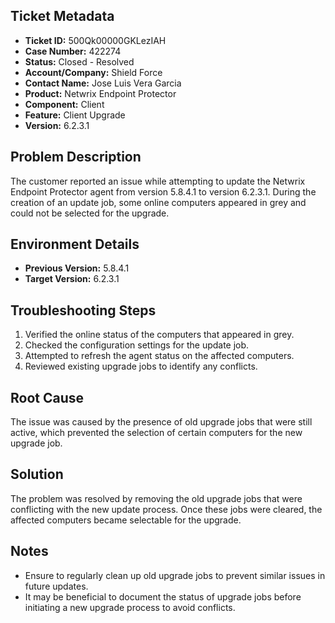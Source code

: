 ## Ticket Metadata
- **Ticket ID:** 500Qk00000GKLezIAH
- **Case Number:** 422274
- **Status:** Closed - Resolved
- **Account/Company:** Shield Force
- **Contact Name:** Jose Luis Vera Garcia
- **Product:** Netwrix Endpoint Protector
- **Component:** Client
- **Feature:** Client Upgrade
- **Version:** 6.2.3.1

## Problem Description
The customer reported an issue while attempting to update the Netwrix Endpoint Protector agent from version 5.8.4.1 to version 6.2.3.1. During the creation of an update job, some online computers appeared in grey and could not be selected for the upgrade.

## Environment Details
- **Previous Version:** 5.8.4.1
- **Target Version:** 6.2.3.1

## Troubleshooting Steps
1. Verified the online status of the computers that appeared in grey.
2. Checked the configuration settings for the update job.
3. Attempted to refresh the agent status on the affected computers.
4. Reviewed existing upgrade jobs to identify any conflicts.

## Root Cause
The issue was caused by the presence of old upgrade jobs that were still active, which prevented the selection of certain computers for the new upgrade job.

## Solution
The problem was resolved by removing the old upgrade jobs that were conflicting with the new update process. Once these jobs were cleared, the affected computers became selectable for the upgrade.

## Notes
- Ensure to regularly clean up old upgrade jobs to prevent similar issues in future updates.
- It may be beneficial to document the status of upgrade jobs before initiating a new upgrade process to avoid conflicts.